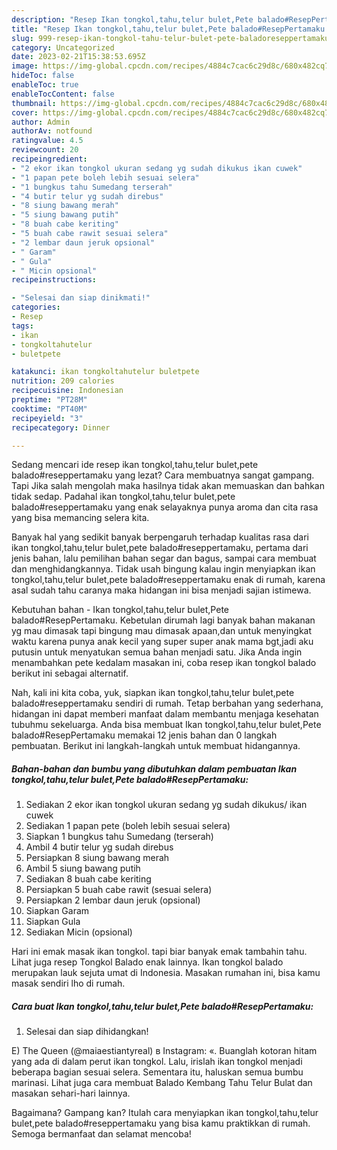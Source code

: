 ```yaml
---
description: "Resep Ikan tongkol,tahu,telur bulet,Pete balado#ResepPertamaku yang Lezat"
title: "Resep Ikan tongkol,tahu,telur bulet,Pete balado#ResepPertamaku yang Lezat"
slug: 999-resep-ikan-tongkol-tahu-telur-bulet-pete-baladoreseppertamaku-yang-lezat
category: Uncategorized
date: 2023-02-21T15:38:53.695Z
image: https://img-global.cpcdn.com/recipes/4884c7cac6c29d8c/680x482cq70/ikan-tongkoltahutelur-buletpete-baladoreseppertamaku-foto-resep-utama.jpg
hideToc: false
enableToc: true
enableTocContent: false
thumbnail: https://img-global.cpcdn.com/recipes/4884c7cac6c29d8c/680x482cq70/ikan-tongkoltahutelur-buletpete-baladoreseppertamaku-foto-resep-utama.jpg
cover: https://img-global.cpcdn.com/recipes/4884c7cac6c29d8c/680x482cq70/ikan-tongkoltahutelur-buletpete-baladoreseppertamaku-foto-resep-utama.jpg
author: Admin
authorAv: notfound
ratingvalue: 4.5
reviewcount: 20
recipeingredient:
- "2 ekor ikan tongkol ukuran sedang yg sudah dikukus ikan cuwek"
- "1 papan pete boleh lebih sesuai selera"
- "1 bungkus tahu Sumedang terserah"
- "4 butir telur yg sudah direbus"
- "8 siung bawang merah"
- "5 siung bawang putih"
- "8 buah cabe keriting"
- "5 buah cabe rawit sesuai selera"
- "2 lembar daun jeruk opsional"
- " Garam"
- " Gula"
- " Micin opsional"
recipeinstructions:

- "Selesai dan siap dinikmati!"
categories:
- Resep
tags:
- ikan
- tongkoltahutelur
- buletpete

katakunci: ikan tongkoltahutelur buletpete 
nutrition: 209 calories
recipecuisine: Indonesian
preptime: "PT28M"
cooktime: "PT40M"
recipeyield: "3"
recipecategory: Dinner

---
```



Sedang mencari ide resep ikan tongkol,tahu,telur bulet,pete balado#reseppertamaku yang lezat? Cara membuatnya sangat gampang. Tapi Jika salah mengolah maka hasilnya tidak akan memuaskan dan bahkan tidak sedap. Padahal ikan tongkol,tahu,telur bulet,pete balado#reseppertamaku yang enak selayaknya punya aroma dan cita rasa yang bisa memancing selera kita.


Banyak hal yang sedikit banyak berpengaruh terhadap kualitas rasa dari ikan tongkol,tahu,telur bulet,pete balado#reseppertamaku, pertama dari jenis bahan, lalu pemilihan bahan segar dan bagus, sampai cara membuat dan menghidangkannya. Tidak usah bingung kalau ingin menyiapkan ikan tongkol,tahu,telur bulet,pete balado#reseppertamaku enak di rumah, karena asal sudah tahu caranya maka hidangan ini bisa menjadi sajian istimewa.

Kebutuhan bahan - Ikan tongkol,tahu,telur bulet,Pete balado#ResepPertamaku. Kebetulan dirumah lagi banyak bahan makanan yg mau dimasak tapi bingung mau dimasak apaan,dan untuk menyingkat waktu karena punya anak kecil yang super super anak mama bgt,jadi aku putusin untuk menyatukan semua bahan menjadi satu. Jika Anda ingin menambahkan pete kedalam masakan ini, coba resep ikan tongkol balado berikut ini sebagai alternatif.


Nah, kali ini kita coba, yuk, siapkan ikan tongkol,tahu,telur bulet,pete balado#reseppertamaku sendiri di rumah. Tetap berbahan yang sederhana, hidangan ini dapat memberi manfaat dalam membantu menjaga kesehatan tubuhmu sekeluarga. Anda bisa membuat Ikan tongkol,tahu,telur bulet,Pete balado#ResepPertamaku memakai 12 jenis bahan dan 0 langkah pembuatan. Berikut ini langkah-langkah untuk membuat hidangannya.

<!--inarticleads1-->

##### Bahan-bahan dan bumbu yang dibutuhkan dalam pembuatan Ikan tongkol,tahu,telur bulet,Pete balado#ResepPertamaku:

1. Sediakan 2 ekor ikan tongkol ukuran sedang yg sudah dikukus/ ikan cuwek
1. Sediakan 1 papan pete (boleh lebih sesuai selera)
1. Siapkan 1 bungkus tahu Sumedang (terserah)
1. Ambil 4 butir telur yg sudah direbus
1. Persiapkan 8 siung bawang merah
1. Ambil 5 siung bawang putih
1. Sediakan 8 buah cabe keriting
1. Persiapkan 5 buah cabe rawit (sesuai selera)
1. Persiapkan 2 lembar daun jeruk (opsional)
1. Siapkan  Garam
1. Siapkan  Gula
1. Sediakan  Micin (opsional)


Hari ini emak masak ikan tongkol. tapi biar banyak emak tambahin tahu. Lihat juga resep Tongkol Balado enak lainnya. Ikan tongkol balado merupakan lauk sejuta umat di Indonesia. Masakan rumahan ini, bisa kamu masak sendiri lho di rumah. 

<!--inarticleads2-->

##### Cara buat Ikan tongkol,tahu,telur bulet,Pete balado#ResepPertamaku:


1. Selesai dan siap dihidangkan!

E) The Queen (@maiaestiantyreal) в Instagram: «. Buanglah kotoran hitam yang ada di dalam perut ikan tongkol. Lalu, irislah ikan tongkol menjadi beberapa bagian sesuai selera. Sementara itu, haluskan semua bumbu marinasi. Lihat juga cara membuat Balado Kembang Tahu Telur Bulat dan masakan sehari-hari lainnya. 

Bagaimana? Gampang kan? Itulah cara menyiapkan ikan tongkol,tahu,telur bulet,pete balado#reseppertamaku yang bisa kamu praktikkan di rumah. Semoga bermanfaat dan selamat mencoba!
